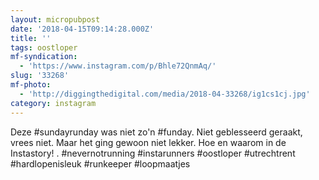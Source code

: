 ```yaml
---
layout: micropubpost
date: '2018-04-15T09:14:28.000Z'
title: ''
tags: oostloper
mf-syndication:
  - 'https://www.instagram.com/p/Bhle72QnmAq/'
slug: '33268'
mf-photo:
  - 'http://diggingthedigital.com/media/2018-04-33268/ig1cs1cj.jpg'
category: instagram
---
```

Deze #sundayrunday was niet zo&#39;n #funday. Niet geblesseerd geraakt, vrees niet. Maar het ging gewoon niet lekker. Hoe en waarom in de Instastory!
.
#nevernotrunning #instarunners #oostloper #utrechtrent #hardlopenisleuk #runkeeper #loopmaatjes
